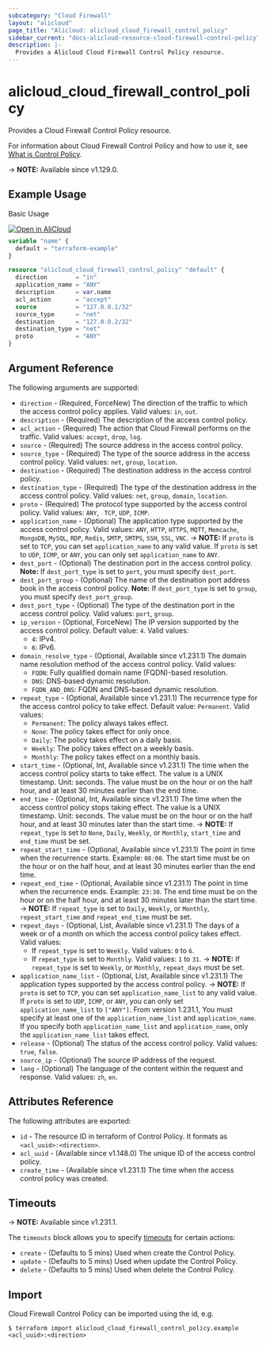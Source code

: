 ```yaml
---
subcategory: "Cloud Firewall"
layout: "alicloud"
page_title: "Alicloud: alicloud_cloud_firewall_control_policy"
sidebar_current: "docs-alicloud-resource-cloud-firewall-control-policy"
description: |-
  Provides a Alicloud Cloud Firewall Control Policy resource.
---
```


# alicloud_cloud_firewall_control_policy

Provides a Cloud Firewall Control Policy resource.

For information about Cloud Firewall Control Policy and how to use it, see [What is Control Policy](https://www.alibabacloud.com/help/doc-detail/138867.htm).

-> **NOTE:** Available since v1.129.0.

## Example Usage

Basic Usage

<div style="display: block;margin-bottom: 40px;"><div class="oics-button" style="float: right;position: absolute;margin-bottom: 10px;">
  <a href="https://api.aliyun.com/api-tools/terraform?resource=alicloud_cloud_firewall_control_policy&exampleId=9466770b-c784-5cd7-73b1-db97948c811470394f57&activeTab=example&spm=docs.r.cloud_firewall_control_policy.0.9466770bc7&intl_lang=EN_US" target="_blank">
    <img alt="Open in AliCloud" src="https://img.alicdn.com/imgextra/i1/O1CN01hjjqXv1uYUlY56FyX_!!6000000006049-55-tps-254-36.svg" style="max-height: 44px; max-width: 100%;">
  </a>
</div></div>

```terraform
variable "name" {
  default = "terraform-example"
}

resource "alicloud_cloud_firewall_control_policy" "default" {
  direction        = "in"
  application_name = "ANY"
  description      = var.name
  acl_action       = "accept"
  source           = "127.0.0.1/32"
  source_type      = "net"
  destination      = "127.0.0.2/32"
  destination_type = "net"
  proto            = "ANY"
}
```

## Argument Reference

The following arguments are supported:

* `direction` - (Required, ForceNew) The direction of the traffic to which the access control policy applies. Valid values: `in`, `out`.
* `description` - (Required) The description of the access control policy.
* `acl_action` - (Required) The action that Cloud Firewall performs on the traffic. Valid values: `accept`, `drop`, `log`.
* `source` - (Required) The source address in the access control policy.
* `source_type` - (Required) The type of the source address in the access control policy. Valid values: `net`, `group`, `location`.
* `destination` - (Required) The destination address in the access control policy.
* `destination_type` - (Required) The type of the destination address in the access control policy. Valid values: `net`, `group`, `domain`, `location`.
* `proto` - (Required) The protocol type supported by the access control policy. Valid values: `ANY`, ` TCP`, `UDP`, `ICMP`.
* `application_name` - (Optional) The application type supported by the access control policy. Valid values: `ANY`, `HTTP`, `HTTPS`, `MQTT`, `Memcache`, `MongoDB`, `MySQL`, `RDP`, `Redis`, `SMTP`, `SMTPS`, `SSH`, `SSL`, `VNC`.
-> **NOTE:** If `proto` is set to `TCP`, you can set `application_name` to any valid value. If `proto` is set to `UDP`, `ICMP`, or `ANY`, you can only set `application_name` to `ANY`.
* `dest_port` - (Optional) The destination port in the access control policy. **Note:** If `dest_port_type` is set to `port`, you must specify `dest_port`.
* `dest_port_group` - (Optional) The name of the destination port address book in the access control policy. **Note:** If `dest_port_type` is set to `group`, you must specify `dest_port_group`.
* `dest_port_type` - (Optional) The type of the destination port in the access control policy. Valid values: `port`, `group`.
* `ip_version` - (Optional, ForceNew) The IP version supported by the access control policy. Default value: `4`. Valid values:
  - `4`: IPv4.
  - `6`: IPv6.
* `domain_resolve_type` - (Optional, Available since v1.231.1) The domain name resolution method of the access control policy. Valid values:
  - `FQDN`: Fully qualified domain name (FQDN)-based resolution.
  - `DNS`: DNS-based dynamic resolution.
  - `FQDN_AND_DNS`: FQDN and DNS-based dynamic resolution.
* `repeat_type` - (Optional, Available since v1.231.1) The recurrence type for the access control policy to take effect. Default value: `Permanent`. Valid values:
  - `Permanent`: The policy always takes effect.
  - `None`: The policy takes effect for only once.
  - `Daily`: The policy takes effect on a daily basis.
  - `Weekly`: The policy takes effect on a weekly basis.
  - `Monthly`: The policy takes effect on a monthly basis.
* `start_time` - (Optional, Int, Available since v1.231.1) The time when the access control policy starts to take effect. The value is a UNIX timestamp. Unit: seconds. The value must be on the hour or on the half hour, and at least 30 minutes earlier than the end time.
* `end_time` - (Optional, Int, Available since v1.231.1) The time when the access control policy stops taking effect. The value is a UNIX timestamp. Unit: seconds. The value must be on the hour or on the half hour, and at least 30 minutes later than the start time.
-> **NOTE:** If `repeat_type` is set to `None`, `Daily`, `Weekly`, or `Monthly`, `start_time` and `end_time` must be set.
* `repeat_start_time` - (Optional, Available since v1.231.1) The point in time when the recurrence starts. Example: `08:00`. The start time must be on the hour or on the half hour, and at least 30 minutes earlier than the end time.
* `repeat_end_time` - (Optional, Available since v1.231.1) The point in time when the recurrence ends. Example: `23:30`. The end time must be on the hour or on the half hour, and at least 30 minutes later than the start time.
-> **NOTE:** If `repeat_type` is set to `Daily`, `Weekly`, or `Monthly`, `repeat_start_time` and `repeat_end_time` must be set.
* `repeat_days` - (Optional, List, Available since v1.231.1) The days of a week or of a month on which the access control policy takes effect. Valid values:
  - If `repeat_type` is set to `Weekly`. Valid values: `0` to `6`.
  - If `repeat_type` is set to `Monthly`. Valid values: `1` to `31`.
-> **NOTE:** If `repeat_type` is set to `Weekly`, or `Monthly`, `repeat_days` must be set.
* `application_name_list` - (Optional, List, Available since v1.231.1) The application types supported by the access control policy.
-> **NOTE:** If `proto` is set to `TCP`, you can set `application_name_list` to any valid value. If `proto` is set to `UDP`, `ICMP`, or `ANY`, you can only set `application_name_list` to `["ANY"]`. From version 1.231.1, You must specify at least one of the `application_name_list` and `application_name`. If you specify both `application_name_list` and `application_name`, only the `application_name_list` takes effect.
* `release` - (Optional) The status of the access control policy. Valid values: `true`, `false`.
* `source_ip` - (Optional) The source IP address of the request.
* `lang` - (Optional) The language of the content within the request and response. Valid values: `zh`, `en`.

## Attributes Reference

The following attributes are exported:

* `id` - The resource ID in terraform of Control Policy. It formats as `<acl_uuid>:<direction>`.
* `acl_uuid` - (Available since v1.148.0) The unique ID of the access control policy.
* `create_time` - (Available since v1.231.1) The time when the access control policy was created.

## Timeouts

-> **NOTE:** Available since v1.231.1.

The `timeouts` block allows you to specify [timeouts](https://www.terraform.io/docs/configuration-0-11/resources.html#timeouts) for certain actions:

* `create` - (Defaults to 5 mins) Used when create the Control Policy.
* `update` - (Defaults to 5 mins) Used when update the Control Policy.
* `delete` - (Defaults to 5 mins) Used when delete the Control Policy.

## Import

Cloud Firewall Control Policy can be imported using the id, e.g.

```shell
$ terraform import alicloud_cloud_firewall_control_policy.example <acl_uuid>:<direction>
```
